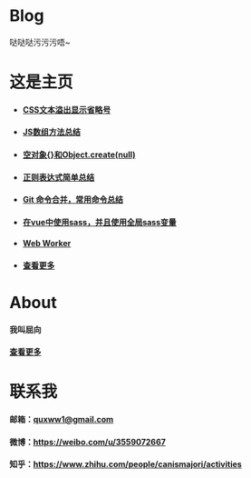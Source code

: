 # Blog
哒哒哒污污污唔~

# 这是主页


- #### <a href='https://github.com/quxww1/blog/issues/10'>CSS文本溢出显示省略号</a>

- #### <a href='https://github.com/quxww1/blog/issues/9'>JS数组方法总结</a>

- #### <a href='https://github.com/quxww1/blog/issues/7'>空对象{}和Object.create(null)</a>

- #### <a href='https://github.com/quxww1/blog/issues/6'>正则表达式简单总结</a>

- #### <a href='https://github.com/quxww1/blog/issues/5'>Git 命令合并，常用命令总结</a>

- #### <a href='https://github.com/quxww1/blog/issues/3'>在vue中使用sass，并且使用全局sass变量</a>

- #### <a href='https://github.com/quxww1/blog/issues/4'>Web Worker</a>

- #### <a href='https://github.com/quxww1/blog/issues'>查看更多</a>




# About
#### 我叫屈向  

#### <a href='https://github.com/quxww1/blog/issues/2'>查看更多</a>

# 联系我
#### 邮箱：quxww1@gmail.com
#### 微博：<a>https://weibo.com/u/3559072667</a>
#### 知乎：<a>https://www.zhihu.com/people/canismajori/activities</a>

